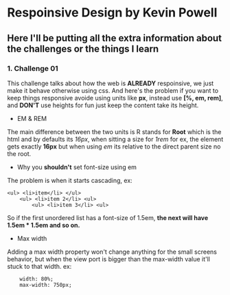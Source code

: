 # Respoinsive Design by Kevin Powell 

## Here I'll be putting all the extra information about the challenges or the things I learn

### 1. Challenge 01

This challenge talks about how the web is **ALREADY** respoinsive, we just make it behave otherwise using css.
And here's the problem if you want to keep things responsive avoide using units like **px**, instead use **[%, em, rem]**, and **DON'T** use heights for fun just keep the content take its height. 

- EM & REM

The main difference between the two units is R stands for **Root** which is the html and by defaults its *16px*, when sitting a size for 
*1rem* for ex, the element gets exactly **16px** but when using *em* its relative to the direct parent size no the root.

- Why you **shouldn't** set font-size using em

The problem is when it starts cascading, ex: 

```
<ul> <li>item</li> </ul>
    <ul> <li>item 2</li> <ul>
        <ul> <li>item 3</li> <ul>
```
So if the first unordered list has a font-size of 1.5em, **the next will have 1.5em * 1.5em and so on.**

- Max width

Adding a max width property won't change anything for the small screens behavior, but when the view port is bigger than the max-width value it'll stuck to that width. ex:

```
    width: 80%;
    max-width: 750px;
```
